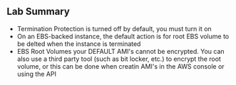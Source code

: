 ## Lab Summary ##
* Termination Protection is turned off by default, you must turn it on
* On an EBS-backed instance, the default action is for root EBS volume to be delted when the instance is terminated
* EBS Root Volumes your DEFAULT AMI's cannot be encrypted. You can also use a third party tool (such as bit locker, etc.) to encrypt the root volume, or this can be done when creatin AMI's in the AWS console or using the API
